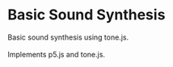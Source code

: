 # Basic Sound Synthesis
Basic sound synthesis using tone.js.<br />
<br />
Implements p5.js and tone.js.<br />
